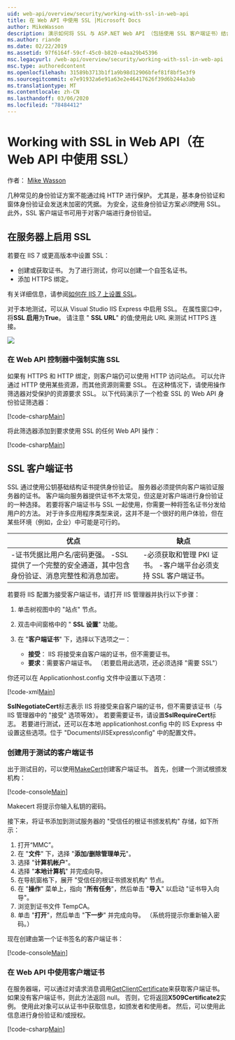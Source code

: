 ```yaml
---
uid: web-api/overview/security/working-with-ssl-in-web-api
title: 在 Web API 中使用 SSL |Microsoft Docs
author: MikeWasson
description: 演示如何将 SSL 与 ASP.NET Web API （包括使用 SSL 客户端证书）结合使用。
ms.author: riande
ms.date: 02/22/2019
ms.assetid: 97f6164f-59cf-45c0-b820-e4aa29b45396
msc.legacyurl: /web-api/overview/security/working-with-ssl-in-web-api
msc.type: authoredcontent
ms.openlocfilehash: 31589b3713b1f1a9b98d12906bfef81f8bf5e3f9
ms.sourcegitcommit: e7e91932a6e91a63e2e46417626f39d6b244a3ab
ms.translationtype: MT
ms.contentlocale: zh-CN
ms.lasthandoff: 03/06/2020
ms.locfileid: "78484412"
---
```

# <a name="working-with-ssl-in-web-api"></a>Working with SSL in Web API（在 Web API 中使用 SSL）

作者： [Mike Wasson](https://github.com/MikeWasson)

几种常见的身份验证方案不能通过纯 HTTP 进行保护。 尤其是，基本身份验证和窗体身份验证会发送未加密的凭据。 为安全，这些身份验证方案*必须*使用 SSL。 此外，SSL 客户端证书可用于对客户端进行身份验证。

## <a name="enabling-ssl-on-the-server"></a>在服务器上启用 SSL

若要在 IIS 7 或更高版本中设置 SSL：

- 创建或获取证书。 为了进行测试，你可以创建一个自签名证书。
- 添加 HTTPS 绑定。

有关详细信息，请参阅[如何在 IIS 7 上设置 SSL](https://www.iis.net/learn/manage/configuring-security/how-to-set-up-ssl-on-iis)。

对于本地测试，可以从 Visual Studio IIS Express 中启用 SSL。 在属性窗口中，将**SSL 启用**为**True**。 请注意 " **SSL URL**" 的值;使用此 URL 来测试 HTTPS 连接。

![](working-with-ssl-in-web-api/_static/image1.png)

### <a name="enforcing-ssl-in-a-web-api-controller"></a>在 Web API 控制器中强制实施 SSL

如果有 HTTPS 和 HTTP 绑定，则客户端仍可以使用 HTTP 访问站点。 可以允许通过 HTTP 使用某些资源，而其他资源则需要 SSL。 在这种情况下，请使用操作筛选器对受保护的资源要求 SSL。 以下代码演示了一个检查 SSL 的 Web API 身份验证筛选器：

[!code-csharp[Main](working-with-ssl-in-web-api/samples/sample1.cs)]

将此筛选器添加到要求使用 SSL 的任何 Web API 操作：

[!code-csharp[Main](working-with-ssl-in-web-api/samples/sample2.cs)]

## <a name="ssl-client-certificates"></a>SSL 客户端证书

SSL 通过使用公钥基础结构证书提供身份验证。 服务器必须提供向客户端验证服务器的证书。 客户端向服务器提供证书不太常见，但这是对客户端进行身份验证的一种选择。 若要将客户端证书与 SSL 一起使用，你需要一种将签名证书分发给用户的方法。 对于许多应用程序类型来说，这并不是一个很好的用户体验，但在某些环境（例如，企业）中可能是可行的。

| 优点 | 缺点 |
| --- | --- |
| -证书凭据比用户名/密码更强。 -SSL 提供了一个完整的安全通道，其中包含身份验证、消息完整性和消息加密。 | -必须获取和管理 PKI 证书。 -客户端平台必须支持 SSL 客户端证书。 |

若要将 IIS 配置为接受客户端证书，请打开 IIS 管理器并执行以下步骤：

1. 单击树视图中的 "站点" 节点。
2. 双击中间窗格中的 " **SSL 设置**" 功能。
3. 在 "**客户端证书**" 下，选择以下选项之一： 

    - **接受**： IIS 将接受来自客户端的证书，但不需要证书。
    - **要求**：需要客户端证书。 （若要启用此选项，还必须选择 "需要 SSL"）

你还可以在 Applicationhost.config 文件中设置以下选项：

[!code-xml[Main](working-with-ssl-in-web-api/samples/sample3.xml)]

**SslNegotiateCert**标志表示 IIS 将接受来自客户端的证书，但不需要该证书（与 IIS 管理器中的 "接受" 选项等效）。 若要需要证书，请设置**SslRequireCert**标志。 若要进行测试，还可以在本地 applicationhost.config 中的 IIS Express 中设置这些选项。位于 "Documents\IISExpress\config" 中的配置文件。

### <a name="creating-a-client-certificate-for-testing"></a>创建用于测试的客户端证书

出于测试目的，可以使用[MakeCert](/windows/desktop/SecCrypto/makecert)创建客户端证书。 首先，创建一个测试根颁发机构：

[!code-console[Main](working-with-ssl-in-web-api/samples/sample4.cmd)]

Makecert 将提示你输入私钥的密码。

接下来，将证书添加到测试服务器的 "受信任的根证书颁发机构" 存储，如下所示：

1. 打开“MMC”。
2. 在 "**文件**" 下，选择 "**添加/删除管理单元**"。
3. 选择 "**计算机帐户**"。
4. 选择 "**本地计算机**" 并完成向导。
5. 在导航窗格下，展开 "受信任的根证书颁发机构" 节点。
6. 在 "**操作**" 菜单上，指向 "**所有任务**"，然后单击 "**导入**" 以启动 "证书导入向导"。
7. 浏览到证书文件 TempCA。
8. 单击 "**打开**"，然后单击 "**下一步**" 并完成向导。 （系统将提示你重新输入密码。）

现在创建由第一个证书签名的客户端证书：

[!code-console[Main](working-with-ssl-in-web-api/samples/sample5.cmd)]

### <a name="using-client-certificates-in-web-api"></a>在 Web API 中使用客户端证书

在服务器端，可以通过对请求消息调用[GetClientCertificate](https://msdn.microsoft.com/library/system.net.http.httprequestmessageextensions.getclientcertificate.aspx)来获取客户端证书。 如果没有客户端证书，则此方法返回 null。 否则，它将返回**X509Certificate2**实例。 使用此对象可以从证书中获取信息，如颁发者和使用者。 然后，可以使用此信息进行身份验证和/或授权。

[!code-csharp[Main](working-with-ssl-in-web-api/samples/sample6.cs)]
